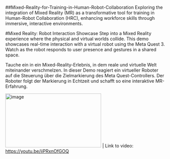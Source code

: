 ##Mixed-Reality-for-Training-in-Human-Robot-Collaboration
Exploring the integration of Mixed Reality (MR) as a transformative tool for training in Human-Robot Collaboration (HRC), enhancing workforce skills through immersive, interactive environments.


#Mixed Reality: Robot Interaction Showcase
Step into a Mixed Reality experience where the physical and virtual worlds collide. This demo showcases real-time interaction with a virtual robot using the Meta Quest 3. Watch as the robot responds to user presence and gestures in a shared space.

Tauche ein in ein Mixed-Reality-Erlebnis, in dem reale und virtuelle Welt miteinander verschmelzen. In dieser Demo reagiert ein virtueller Roboter auf die Steuerung über die Zielmarkierung des Meta Quest-Controllers. Der Roboter folgt der Markierung in Echtzeit und schafft so eine interaktive MR-Erfahrung.

<img width="300" height="170" alt="image" src="https://github.com/user-attachments/assets/b7481ad5-682b-4bf9-b4ea-7698bb558e06" />  |  Link to video: https://youtu.be/iiPRxnOfGOQ

